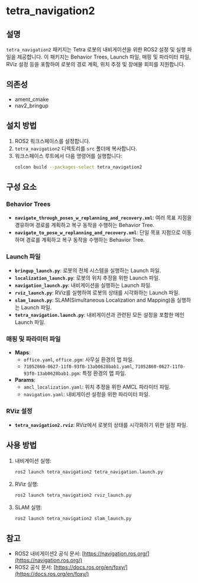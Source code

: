 # tetra_navigation2

## 설명
`tetra_navigation2` 패키지는 Tetra 로봇의 내비게이션을 위한 ROS2 설정 및 실행 파일을 제공합니다. 이 패키지는 Behavior Trees, Launch 파일, 매핑 및 파라미터 파일, RViz 설정 등을 포함하여 로봇의 경로 계획, 위치 추정 및 장애물 회피를 지원합니다.

## 의존성
- ament_cmake
- nav2_bringup

## 설치 방법
1. ROS2 워크스페이스를 설정합니다.
2. `tetra_navigation2` 디렉토리를 `src` 폴더에 복사합니다.
3. 워크스페이스 루트에서 다음 명령어를 실행합니다:
   ```bash
   colcon build --packages-select tetra_navigation2
   ```

## 구성 요소
### Behavior Trees
- **`navigate_through_poses_w_replanning_and_recovery.xml`**: 여러 목표 지점을 경유하며 경로를 계획하고 복구 동작을 수행하는 Behavior Tree.
- **`navigate_to_pose_w_replanning_and_recovery.xml`**: 단일 목표 지점으로 이동하며 경로를 계획하고 복구 동작을 수행하는 Behavior Tree.

### Launch 파일
- **`bringup_launch.py`**: 로봇의 전체 시스템을 실행하는 Launch 파일.
- **`localization_launch.py`**: 로봇의 위치 추정을 위한 Launch 파일.
- **`navigation_launch.py`**: 내비게이션을 실행하는 Launch 파일.
- **`rviz_launch.py`**: RViz를 실행하여 로봇의 상태를 시각화하는 Launch 파일.
- **`slam_launch.py`**: SLAM(Simultaneous Localization and Mapping)을 실행하는 Launch 파일.
- **`tetra_navigation.launch.py`**: 내비게이션과 관련된 모든 설정을 포함한 메인 Launch 파일.

### 매핑 및 파라미터 파일
- **Maps**:
  - `office.yaml`, `office.pgm`: 사무실 환경의 맵 파일.
  - `71052860-0627-11f0-93f0-13ab0628bab1.yaml`, `71052860-0627-11f0-93f0-13ab0628bab1.pgm`: 특정 환경의 맵 파일.
- **Params**:
  - `amcl_localization.yaml`: 위치 추정을 위한 AMCL 파라미터 파일.
  - `navigation.yaml`: 내비게이션 설정을 위한 파라미터 파일.

### RViz 설정
- **`tetra_navigation2.rviz`**: RViz에서 로봇의 상태를 시각화하기 위한 설정 파일.

## 사용 방법
1. 내비게이션 실행:
   ```bash
   ros2 launch tetra_navigation2 tetra_navigation.launch.py
   ```
2. RViz 실행:
   ```bash
   ros2 launch tetra_navigation2 rviz_launch.py
   ```
3. SLAM 실행:
   ```bash
   ros2 launch tetra_navigation2 slam_launch.py
   ```

## 참고
- ROS2 내비게이션2 공식 문서: [https://navigation.ros.org/](https://navigation.ros.org/)
- ROS2 공식 문서: [https://docs.ros.org/en/foxy/](https://docs.ros.org/en/foxy/)
